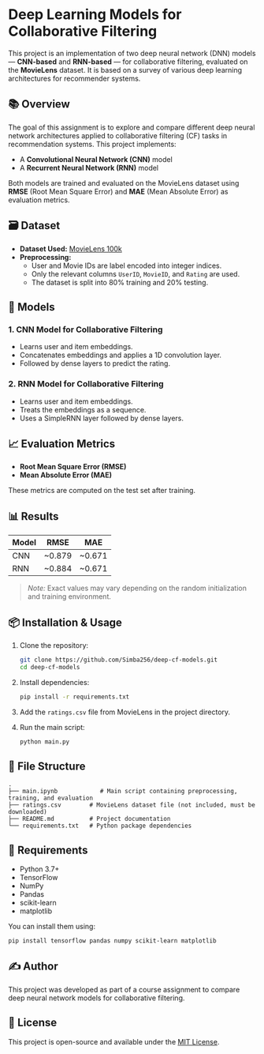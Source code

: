 
# Deep Learning Models for Collaborative Filtering

This project is an implementation of two deep neural network (DNN) models — **CNN-based** and **RNN-based** — for collaborative filtering, evaluated on the **MovieLens** dataset. It is based on a survey of various deep learning architectures for recommender systems.

## 📚 Overview

The goal of this assignment is to explore and compare different deep neural network architectures applied to collaborative filtering (CF) tasks in recommendation systems. This project implements:

- A **Convolutional Neural Network (CNN)** model
- A **Recurrent Neural Network (RNN)** model

Both models are trained and evaluated on the MovieLens dataset using **RMSE** (Root Mean Square Error) and **MAE** (Mean Absolute Error) as evaluation metrics.

## 🗃 Dataset

- **Dataset Used:** [MovieLens 100k](https://grouplens.org/datasets/movielens/)
- **Preprocessing:**  
  - User and Movie IDs are label encoded into integer indices.
  - Only the relevant columns `UserID`, `MovieID`, and `Rating` are used.
  - The dataset is split into 80% training and 20% testing.

## 🧠 Models

### 1. CNN Model for Collaborative Filtering
- Learns user and item embeddings.
- Concatenates embeddings and applies a 1D convolution layer.
- Followed by dense layers to predict the rating.

### 2. RNN Model for Collaborative Filtering
- Learns user and item embeddings.
- Treats the embeddings as a sequence.
- Uses a SimpleRNN layer followed by dense layers.

## 📈 Evaluation Metrics

- **Root Mean Square Error (RMSE)**
- **Mean Absolute Error (MAE)**

These metrics are computed on the test set after training.

## 📊 Results

| Model | RMSE   | MAE    |
|-------|--------|--------|
| CNN   | ~0.879 | ~0.671 |
| RNN   | ~0.884 | ~0.671 |

> *Note:* Exact values may vary depending on the random initialization and training environment.

## 📦 Installation & Usage

1. Clone the repository:
   ```bash
   git clone https://github.com/Simba256/deep-cf-models.git
   cd deep-cf-models
   ```

2. Install dependencies:
   ```bash
   pip install -r requirements.txt
   ```

3. Add the `ratings.csv` file from MovieLens in the project directory.

4. Run the main script:
   ```bash
   python main.py
   ```

## 📁 File Structure

```
.
├── main.ipynb            # Main script containing preprocessing, training, and evaluation
├── ratings.csv        # MovieLens dataset file (not included, must be downloaded)
├── README.md          # Project documentation
└── requirements.txt   # Python package dependencies
```

## 📌 Requirements

- Python 3.7+
- TensorFlow
- NumPy
- Pandas
- scikit-learn
- matplotlib

You can install them using:
```bash
pip install tensorflow pandas numpy scikit-learn matplotlib
```

## ✍️ Author

This project was developed as part of a course assignment to compare deep neural network models for collaborative filtering.

## 📄 License

This project is open-source and available under the [MIT License](LICENSE).
